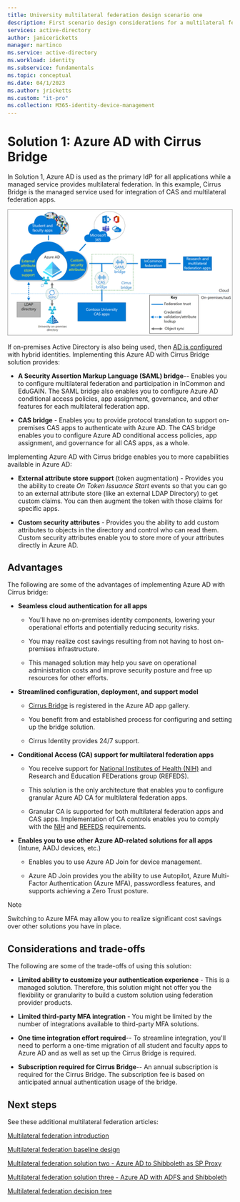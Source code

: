 ```yaml
---
title: University multilateral federation design scenario one
description: First scenario design considerations for a multilateral federation solution for universities.
services: active-directory
author: janicericketts
manager: martinco
ms.service: active-directory
ms.workload: identity
ms.subservice: fundamentals
ms.topic: conceptual
ms.date: 04/1/2023
ms.author: jricketts
ms.custom: "it-pro"
ms.collection: M365-identity-device-management
---
```


# Solution 1: Azure AD with Cirrus Bridge

In Solution 1, Azure AD is used as the primary IdP for all applications while a managed service provides multilateral federation. In this example, Cirrus Bridge is the managed service used for integration of CAS and multilateral federation apps.

[![Diagram showing Azure AD integration with various application environments using Cirrus to provide CAS bridge and SAML bridge.](media/multilateral-federation-solution-one/azure-ad-cirrus-bridge.png)](media/multilateral-federation-solution-one/azure-ad-cirrus-bridge.png#lightbox)

If on-premises Active Directory is also being used, then [AD is configured](../hybrid/whatis-hybrid-identity.md) with hybrid identities. Implementing this Azure AD with Cirrus Bridge solution provides:

* **A Security Assertion Markup Language (SAML) bridge**-- Enables you to configure multilateral federation and participation in InCommon and EduGAIN. The SAML bridge also enables you to configure Azure AD conditional access policies, app assignment, governance, and other features for each multilateral federation app.

* **CAS bridge** - Enables you to provide protocol translation to support on-premises CAS apps to authenticate with Azure AD. The CAS bridge enables you to configure Azure AD conditional access policies, app assignment, and governance for all CAS apps, as a whole.

Implementing Azure AD with Cirrus bridge enables you to more capabilities available in Azure AD:

* **External attribute store support** (token augmentation) - Provides you the ability to create *On Token Issuance Start* events so that you can go to an external attribute store (like an external LDAP Directory) to get custom claims. You can then augment the token with those claims for specific apps.

* **Custom security attributes** - Provides you the ability to add custom attributes to objects in the directory and control who can read them. Custom security attributes enable you to store more of your attributes directly in Azure AD.

## Advantages

The following are some of the advantages of implementing Azure AD with Cirrus bridge:

* **Seamless cloud authentication for all apps**

  * You'll have no on-premises identity components, lowering your operational efforts and potentially reducing security risks.

  * You may realize cost savings resulting from not having to host on-premises infrastructure.

  * This managed solution may help you save on operational administration costs and improve security posture and free up resources for other efforts.

* **Streamlined configuration, deployment, and support model**

  * [Cirrus Bridge](../saas-apps/cirrus-identity-bridge-for-azure-ad-tutorial.md) is registered in the Azure AD app gallery.

  * You benefit from and established process for configuring and setting up the bridge solution.

  * Cirrus Identity provides 24/7 support.

* **Conditional Access (CA) support for multilateral federation apps**

  * You receive support for [National Institutes of Health (NIH)](https://auth.nih.gov/CertAuthV3/forms/help/compliancecheckhelp.html) and Research and Education FEDerations group (REFEDS).

  * This solution is the only architecture that enables you to configure granular Azure AD CA for multilateral federation apps.

  * Granular CA is supported for both multilateral federation apps and CAS apps. Implementation of CA controls enables you to comply with the [NIH](https://auth.nih.gov/CertAuthV3/forms/help/compliancecheckhelp.html) and [REFEDS](https://refeds.org/category/research-and-scholarship) requirements.

* **Enables you to use other Azure AD-related solutions for all apps** (Intune, AADJ devices, etc.)

  * Enables you to use Azure AD Join for device management.

  * Azure AD Join provides you the ability to use Autopilot, Azure Multi-Factor Authentication (Azure MFA), passwordless features, and supports achieving a Zero Trust posture.

> [!NOTE]
> Switching to Azure MFA may allow you to realize significant cost savings over other solutions you have in place.

## Considerations and trade-offs

The following are some of the trade-offs of using this solution:

* **Limited ability to customize your authentication experience** - This is a managed solution. Therefore, this solution might not offer you the flexibility or granularity to build a custom solution using federation provider products.

* **Limited third-party MFA integration** - You might be limited by the number of integrations available to third-party MFA solutions.

* **One time integration effort required**-- To streamline integration, you'll need to perform a one-time migration of all student and faculty apps to Azure AD and as well as set up the Cirrus Bridge is required.

* **Subscription required for Cirrus Bridge**-- An annual subscription is required for the Cirrus Bridge. The subscription fee is based on anticipated annual authentication usage of the bridge.

## Next steps

See these additional multilateral federation articles:

[Multilateral federation introduction](multilateral-federation-introduction.md)

[Multilateral federation  baseline design](multilateral-federation-baseline.md)

[Multilateral federation solution two - Azure AD to Shibboleth as SP Proxy](multilateral-federation-solution-two.md)

[Multilateral federation solution three - Azure AD with ADFS and Shibboleth](multilateral-federation-solution-three.md)

[Multilateral federation decision tree](multilateral-federation-decision-tree.md)

